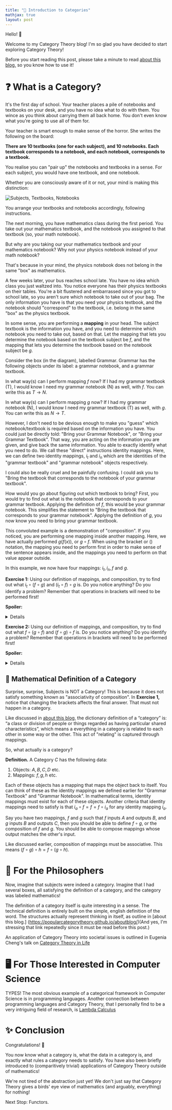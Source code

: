 ```yaml
---
title: "🌱 Introduction to Categories"
mathjax: true
layout: post
---
```

<script
  src="https://cdn.mathjax.org/mathjax/latest/MathJax.js?config=TeX-AMS-MML_HTMLorMML"
  type="text/javascript">
</script>

Hello! 👋

Welcome to my Category Theory blog! I'm so glad you have decided to start exploring Category Theory!

Before you start reading this post, please take a minute to read [about this blog,](https://popularcategorytheory.github.io/aboutblog/) so you know how to use it!

# ❓ What is a Category?

It's the first day of school. Your teacher places a pile of notebooks and textbooks on your desk, and you have no idea what to do with them. You wince as you think about carrying them all back home. You don't even know what you're going to use all of them for.



Your teacher is smart enough to make sense of the horror. She writes the following on the board:

**There are 10 textbooks (one for each subject), and 10 notebooks. Each textbook corresponds to a notebook, and each notebook, corresponds to a textbook.**

You realise you can "pair up" the notebooks and textbooks in a sense. For each subject, you would have one textbook, and one notebook. 

Whether you are consciously aware of it or not, your mind is making this distinction:

![Subjects, Textbooks, Notebooks](https://cdn.discordapp.com/attachments/852828705364770826/1027249426374348860/Screen_Shot_2022-10-05_at_9.31.51_PM.png)

You arrange your textbooks and notebooks accordingly, following instructions.

The next morning, you have mathematics class during the first period. You take out your mathematics textbook, and the notebook you assigned to that textbook (so, your math notebook).

But why are you taking our your mathematics textbook and your mathematics notebook? Why not your physics notebook instead of your math notebook? 

That's because in your mind, the physics notebook does not belong in the same "box" as mathematics. 

A few weeks later, your bus reaches school late. You have no idea which class you just waltzed into. You notice everyone has their physics textbooks on their tables. You're a bit flustered and embarrassed since you got to school late, so you aren't sure which notebook to take out of your bag. The only information you have is that you need your physics textbook, and the notebook should "correspond" to the textbook, i.e. belong in the same "box" as the physics textbook.

In some sense, you are performing a **mapping** in your head. The subject textbook is the information you have, and you need to determine which notebook you need to take out, based on that. Let the mapping that lets you determine the notebook based on the textbook subject be $f,$ and the mapping that lets you determine the textbook based on the notebook subject be $g.$

Consider the box (in the diagram), labelled Grammar. Grammar has the following objects under its label: a grammar notebook, and a grammar textbook. 

In what way(s) can I perform mapping $f$ now? If I had my grammar textbook (T), I would know I need my grammar notebook (N) as well, with $f.$ You can write this as $T \rightarrow N.$

In what way(s) can I perform mapping $g$ now? If I had my grammar notebook (N), I would know I need my grammar textbook (T) as well, with $g.$ You can write this as $N \rightarrow T.$

However, I don't need to be devious enough to make you "guess" which notebook/textbook is required based on the information you have. You could just be directly told: "Bring your Grammar Notebook", or "Bring your Grammar Textbook". That way, you are acting on the information you are given, and give back the same information. You able to exactly identify what you need to do. We call these "direct" instructions identity mappings. Here, we can define two identity mappings, $i_{t}$ and $i_{n}$ which are the identities of the "grammar textbook" and "grammar notebook" objects respectively.

I could also be really cruel and be painfully confusing. I could ask you to "Bring the textbook that corresponds to the notebook of your grammar textbook".

How would you go about figuring out which textbook to bring? First, you would try to find out what is the notebook that corresponds to your grammar textbook. Applying the definition of $f,$ this would be your grammar notebook. This simplifies the statement to "Bring the textbook that corresponds to your grammar notebook". Applying the definition of $g,$ you now know you need to bring your grammar textbook.

This convoluted example is a demonstration of "composition". If you noticed, you are performing one mapping inside another mapping. Here, we have actually performed $g(f(x)),$ or $g \circ f.$ When using the bracket or $()$ notation, the mapping you need to perform first in order to make sense of the sentence appears inside, and the mappings you need to perform on that value appear outside.

In this example, we now have four mappings: $i_{t}, i_{n}, f$ and $g.$

**Exercise 1:** Using our definition of mappings, and composition, try to find out what $i_{t} \circ (f \circ g)$ and $(i_{t} \circ f) \circ g$ is. Do you notice anything? Do you identify a problem? Remember that operations in brackets will need to be performed first!

**Spoiler:**
<details> You will run into a problem! Why? </details>

**Exercise 2:** Using our definition of mappings, and composition, try to find out what $f \circ (g \circ f)$ and $(f \circ g) \circ f$ is. Do you notice anything? Do you identify a problem? Remember that operations in brackets will need to be performed first!

**Spoiler:**
<details> You shouldn't run into a problem. In fact, you will realize $f \circ (g \circ f) = (f \circ g) \circ f.$ </details>

## 🔁 Mathematical Definition of a Category

Surprise, surprise, Subjects is NOT a Category! This is because it does not satisfy something known as "associativity of composition". In **Exercise 1,** notice that changing the brackets affects the final answer. That must not happen in a category.

Like discussed in [about this blog](https://popularcategorytheory.github.io/aboutblog/), the dictionary definition of a “category” is: “a class or division of people or things regarded as having particular shared characteristics”, which means a everything in a category is related to each other in some way or the other. This act of "relating" is captured through mappings. 

So, what actually is a category?

**Definition.** A Category $C$ has the following data:

1. Objects: $A, B, C, D$ etc.
2. Mappings: $f, g, h$ etc.

Each of these objects has a mapping that maps the object back to itself. You can think of these as the identity mappings we defined earlier for "Grammar Textbook" and "Grammar Notebook". In mathematical terms, identity mappings must exist for each of these objects. Another criteria that identity mappings need to satisfy is that $i_{a}\circ f = f = f \circ i_{a}$ for any identity mapping $i_{a}.$

Say you have two mappings, $f$ and $g$ such that $f$ inputs $A$ and outputs $B,$ and $g$ inputs $B$ and outputs $C,$ then you should be able to define $f \circ g,$ or the composition of $f$ and $g.$ You should be able to compose mappings whose output matches the other's input.

Like discussed earlier, composition of mappings must be associative. This means $(f \circ g) \circ h = f \circ (g \circ h).$ 

# 🤔 For the Philosophers

Now, imagine that subjects were indeed a category. Imagine that I had several boxes, all satisfying the definition of a category, and the category was labeled mathematics!

The definition of a category itself is quite interesting in a sense. The technical definition is entirely built on the simple, english definition of the word. The structures actually represent thinking in itself, as outline in [about this blog.] (https://popularcategorytheory.github.io/aboutblog/)(And yes, I'm stressing that link repeatedly since it must be read before this post.)

An application of Category Theory into societal issues is outlined in Eugenia Cheng's talk on [Category Theory in Life](https://www.youtube.com/watch?v=ho7oagHeqNc)

# 🖥️ For Those Interested in Computer Science

TYPES! The most obvious example of a categorical framework in Computer Science is in programming languages. Another connection between programming languages and Category Theory, that I personally find to be a very intriguing field of research, is [Lambda Calculus](https://en.wikipedia.org/wiki/Lambda_calculus)

# ✨ Conclusion

Congratulations! 🥳

You now know what a category is, what the data in a category is, and exactly what rules a category needs to satisfy. You have also been briefly introduced to (comparitively trivial) applications of Category Theory outside of mathematics!

We're not tired of the abstraction just yet! We don't just say that Category Theory gives a birds' eye view of mathematics (and arguably, everything) for nothing!

Next Stop: Functors.








